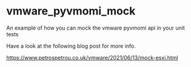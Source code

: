 # vmware_pyvmomi_mock

An example of how you can mock the vmware pyvmomi api in your unit tests

Have a look at the following blog post for more info.


https://www.petrospetrou.co.uk/vmware/2021/06/13/mock-esxi.html